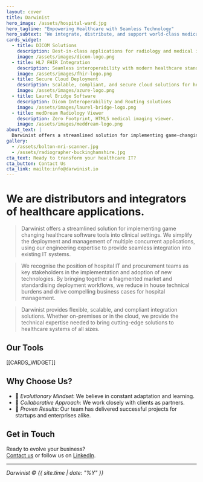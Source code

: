 ```yaml
---
layout: cover
title: Darwinist
hero_image: /assets/hospital-ward.jpg
hero_tagline: "Empowering Healthcare with Seamless Technology"
hero_subtext: "We integrate, distribute, and support world-class medical software for hospitals and clinics."
cards_widget:
  - title: DICOM Solutions
    description: Best-in-class applications for radiology and medical imaging.
    image: /assets/images/dicom-logo.png
  - title: HL7 FHIR Integration
    description: Seamless interoperability with modern healthcare standards.
    image: /assets/images/fhir-logo.png
  - title: Secure Cloud Deployment
    description: Scalable, compliant, and secure cloud solutions for healthcare.
    image: /assets/images/azure-logo.png
  - title: Laurel Bridge Software
    description: Dicom Interoperability and Routing solutions
    image: /assets/images/laurel-bridge-logo.png
  - title: medDream Radiology Viewer
    description: Zero Footprint, HTML5 medical imaging viewer.
    image: /assets/images/meddream-logo.png
about_text: |
  Darwinist offers a streamlined solution for implementing game-changing healthcare software tools into clinical settings. We simplify deployment and management of multiple concurrent applications, using our engineering expertise to provide seamless integration into existing IT systems.
gallery:
  - /assets/bolton-mri-scanner.jpg
  - /assets/radiographer-buckinghamshire.jpg
cta_text: Ready to transform your healthcare IT?
cta_button: Contact Us
cta_link: mailto:info@darwinist.io
---
```


# We are distributors and integrators of healthcare applications. 

> Darwinist offers a streamlined solution for implementing game changing healthcare software tools into clinical settings. We simplify the deployment and management of multiple concurrent  applications, using our engineering expertise to provide seamless integration into existing IT systems. 

> We recognise the position of hospital IT and procurement teams as key stakeholders in the implementation and adoption of new technologies. By bringing together a fragmented  market and standardising deployment workflows, we reduce in house technical burdens and drive compelling business cases for hospital management.

> Darwinist provides flexible, scalable, and compliant integration solutions. Whether on-premises or in the cloud, we provide the technical expertise needed to bring cutting-edge solutions to healthcare systems of all sizes.

## Our Tools

[[CARDS_WIDGET]]

## Why Choose Us?

- 🧬 *Evolutionary Mindset*: We believe in constant adaptation and learning.
- 🤝 *Collaborative Approach*: We work closely with clients as partners.
- 🚀 *Proven Results*: Our team has delivered successful projects for startups and enterprises alike.

## Get in Touch

Ready to evolve your business?  
[Contact us](mailto:info@darwinist.io) or follow us on [LinkedIn](https://linkedin.com).

---

*Darwinist &copy; {{ site.time | date: "%Y" }}*